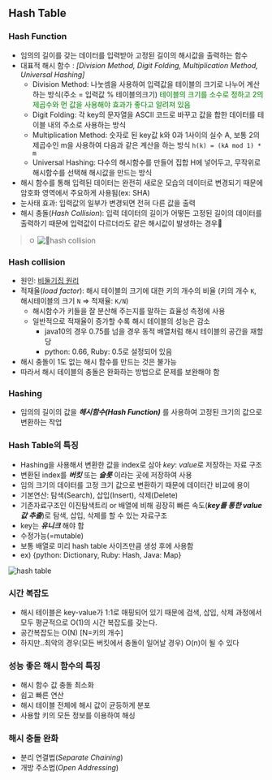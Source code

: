 ## Hash Table

### Hash Function
- 임의의 길이를 갖는 데이터를 입력받아 고정된 길이의 해시값을 출력하는 함수 
- 대표적 해시 함수 : *[Division Method, Digit Folding, Multiplication Method, Universal Hashing]*
  - Division Method: 나눗셈을 사용하여 입력값을 테이블의 크기로 나누어 계산하는 방식(주소 = 입력값 % 테이블의크기) <span style="color:green">테이블의 크기를 소수로 정하고 2의 제곱수와 먼 값을 사용해야 효과가 좋다고 알려져 있음</span>
  - Digit Folding: 각 key의 문자열을 ASCII 코드로 바꾸고 값을 합한 데이터를 테이블 내의 주소로 사용하는 방식
  - Multiplication Method: 숫자로 된 key값 k와 0과 1사이의 실수 A, 보통 2의 제곱수인 m을 사용하여 다음과 같은 계산을 하는 방식 `h(k) = (kA mod 1) * m`
  - Universal Hashing: 다수의 해시함수를 만들어 집합 H에 넣어두고, 무작위로 해시함수를 선택해 해시값을 만드는 방식
- 해시 함수를 통해 입력된 데이터는 완전히 새로운 모습의 데이터로 변경되기 때문에 암호화 영역에서 주요하게 사용됨(ex: SHA)
- 눈사태 효과: 입력값의 일부가 변경되면 전혀 다른 값을 출력
- 해시 충돌(*Hash Collision*): 입력 데이터의 길이가 어떻든 고정된 길이의 데이터를 출력하기 때문에 입력값이 다르더라도 같은 해시값이 발생하는 경우
> ㅇ
![hash collision](https://miro.medium.com/max/1400/1*i5JV9RiF17ftnGDvuqVFSA.png)
### Hash collision
- 원인: [비둘기집 원리](https://ko.wikipedia.org/wiki/%EB%B9%84%EB%91%98%EA%B8%B0%EC%A7%91_%EC%9B%90%EB%A6%AC)
- 적재율(*load factor*): 해시 테이블의 크기에 대한 키의 개수의 비율 (키의 개수 `K`, 해시테이블의 크기 `N` => 적재율: `K/N`)
	- 해시함수가 키들을 잘 분산해 주는지를 말하는 효율성 측정에 사용
	- 일반적으로 적재율이 증가할 수록 해시 테이블의 성능은 감소
		- java10의 경우 0.75를 넘을 경우 동적 배열처럼 해시 테이블의 공간을 재할당
		- python: 0.66, Ruby: 0.5로 설정되어 있음
- 해시 충돌이 1도 없는 해시 함수를 만드는 것은 불가능
- 따라서 해시 테이블의 충돌은 완화하는 방법으로 문제를 보완해야 함
### Hashing
- 임의의 길이의 값을 ***해시함수(Hash Function)*** 를 사용하여 고정된 크기의 값으로 변환하는 작업
### Hash Table의 특징
- Hashing을 사용해서 변환한 값을 index로 삼아 *key*: *value*로 저장하는 자료 구조
- 변환된 index를 ***버킷*** 또는 ***슬롯*** 이라는 곳에 저장하여 사용
- 임의 크기의 데이터를 고정 크기 값으로 변환하기 때문에 데이터간 비교에 용이
- 기본연산: 탐색(Search), 삽입(Insert), 삭제(Delete)
- 기존자료구조인 이진탐색트리 or 배열에 비해 굉장히 빠른 속도(***key를 통한 value값 추출***)로 탐색, 삽입, 삭제를 할 수 있는 자료구조
- key는 ***유니크*** 해야 함
- 수정가능(=mutable)
- 보통 배열로 미리 hash table 사이즈만큼 생성 후에 사용함
- ex) {python: Dictionary, Ruby: Hash, Java: Map}

![hash table](https://media.geeksforgeeks.org/wp-content/uploads/20200609180838/HashingDataStructure-min.png)
### 시간 복잡도
- 해시 테이블은 key-value가 1:1로 매핑되어 있기 때문에 검색, 삽입, 삭제 과정에서 모두 평균적으로 O(1)의 시간 복잡도를 갖는다.
- 공간복잡도는 O(N) [N=키의 개수]
- 하지만..최악의 경우(모든 버킷에서 충돌이 일어날 경우) O(n)이 될 수 있다 

### 성능 좋은 해시 함수의 특징
- 해시 함수 값 충돌 최소화
- 쉽고 빠른 연산
- 해시 테이블 전체에 해시 값이 균등하게 분포
- 사용할 키의 모든 정보를 이용하여 해싱

### 해시 충돌 완화
- 분리 연결법(*Separate Chaining*)
- 개방 주소법(*Open Addressing*)
<!--stackedit_data:
eyJoaXN0b3J5IjpbLTE4NTEzODEwNywyMzYzODY5MDUsMTA4OD
gxMTgyNiwxNTg1ODU4ODY3LC0xMzM2MjUwMzYsLTE0MTc4ODkw
MiwxOTQ4OTQ4NDc0XX0=
-->